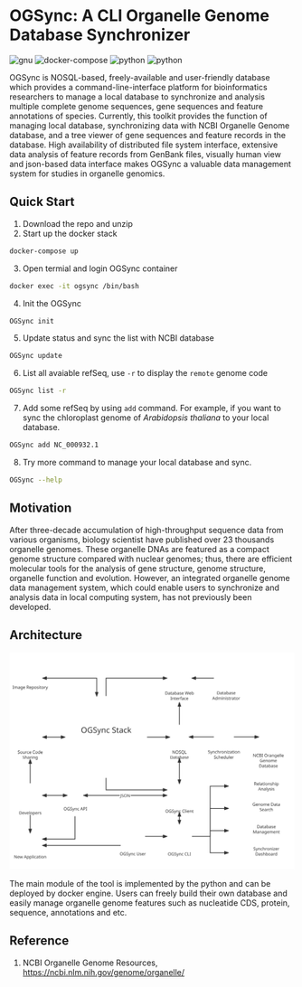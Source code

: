# OGSync: A CLI Organelle Genome Database Synchronizer

![gnu](https://img.shields.io/badge/GNU-3-green?style=flat-square&logo=gnu)
![docker-compose](https://img.shields.io/badge/dockercompose-3-blue?style=flat-square&logo=docker)
![python](https://img.shields.io/badge/python-3-red?style=flat-square&logo=python)
![python](https://img.shields.io/badge/python-3-red?style=flat-square&logo=python)

OGSync is NOSQL-based, freely-available and user-friendly database which provides a command-line-interface platform for bioinformatics researchers to manage a local database to synchronize and analysis multiple complete genome sequences, gene sequences and feature annotations of species. Currently, this toolkit provides the function of managing local database, synchronizing data with NCBI Organelle Genome database, and a tree viewer of gene sequences and feature records in the database. High availability of distributed file system interface, extensive data analysis of feature records from GenBank files, visually human view and json-based data interface makes OGSync a valuable data management system for studies in organelle genomics.

## Quick Start

1. Download the repo and unzip
2. Start up the docker stack

``` sh
docker-compose up
```

3. Open termial and login OGSync container

``` sh
docker exec -it ogsync /bin/bash
```

4. Init the OGSync

``` sh
OGSync init
```

5. Update status and sync the list with NCBI database

``` sh
OGSync update
```

6. List all avaiable refSeq, use `-r` to display the `remote` genome code

``` sh
OGSync list -r
```

7. Add some refSeq by using `add` command. For example, if you want to sync the chloroplast genome of *Arabidopsis thaliana* to your local database.

``` sh
OGSync add NC_000932.1
```

8. Try more command to manage your local database and sync.

``` sh
OGSync --help
```

## Motivation

After three-decade accumulation of high-throughput sequence data from various organisms, biology scientist have published over 23 thousands organelle genomes. These organelle DNAs are featured as a compact genome structure compared with nuclear genomes; thus, there are efficient molecular tools for the analysis of gene structure, genome structure, organelle function and evolution. However, an integrated organelle genome data management system, which could enable users to synchronize and analysis data in local computing system, has not previously been developed.


## Architecture

![architecture](img/OGSync.svg)

The main module of the tool is implemented by the python and can be deployed by docker engine. Users can freely build their own database and easily manage organelle genome features such as nucleatide CDS, protein, sequence, annotations and etc.

## Reference
1. NCBI Organelle Genome Resources, https://ncbi.nlm.nih.gov/genome/organelle/
